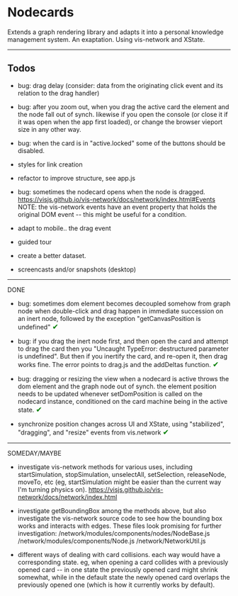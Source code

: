 # Nodecards

Extends a graph rendering library and adapts it into a personal knowledge management system. An exaptation. Using vis-network and XState.

---

## Todos

- bug: drag delay (consider: data from the originating click event and its relation to the drag handler)

- bug: after you zoom out, when you drag the active card the element and the node fall out of synch. likewise if you open the console (or close it if it was open when the app first loaded), or change the browser vieport size in any other way.

- bug: when the card is in "active.locked" some of the buttons should be disabled.

- styles for link creation

- refactor to improve structure, see app.js

- bug: sometimes the nodecard opens when the node is dragged.
  https://visjs.github.io/vis-network/docs/network/index.html#Events
  NOTE: the vis-network events have an event property that holds the original DOM event -- this might be useful for a condition.

- adapt to mobile.. the drag event

- guided tour

- create a better dataset.

- screencasts and/or snapshots (desktop)

---

DONE

- bug: sometimes dom element becomes decoupled somehow from graph node when double-click and drag happen in immediate succession on an inert node, followed by the exception "getCanvasPosition is undefined" <span style="font-size: 1.2em; color:green">✔</span>

- bug: if you drag the inert node first, and then open the card and attempt to drag the card then you "Uncaught TypeError: destructured parameter is undefined". But then if you inertify the card, and re-open it, then drag works fine. The error points to drag.js and the addDeltas function. <span style="font-size: 1.2em; color:green">✔</span>

- bug: dragging or resizing the view when a nodecard is active throws the dom element and the graph node out of synch. the element position needs to be updated whenever setDomPosition is called on the nodecard instance, conditioned on the card machine being in the active state. <span style="font-size: 1.2em; color:green">✔</span>

- synchronize position changes across UI and XState, using "stabilized", "dragging", and "resize" events from vis.network <span style="font-size: 1.2em; color:green">✔</span>

---

SOMEDAY/MAYBE

- investigate vis-network methods for various uses, including startSimulation, stopSimulation, unselectAll, setSelection, releaseNode, moveTo, etc
  (eg, startSimulation might be easier than the current way I'm turning physics on). https://visjs.github.io/vis-network/docs/network/index.html

- investigate getBoundingBox among the methods above, but also investigate the vis-network source code to see how the bounding box works and interacts
  with edges. These files look promising for further investigation:
  /network/modules/components/nodes/NodeBase.js
  /network/modules/components/Node.js
  /network/NetworkUtil.js

- different ways of dealing with card collisions. each way would have a corresponding state. eg, when opening a card collides with a
  previously opened card -- in one state the previously opened card might shrink somewhat, while in the default state the newly opened card overlaps
  the previously opened one (which is how it currently works by default).
